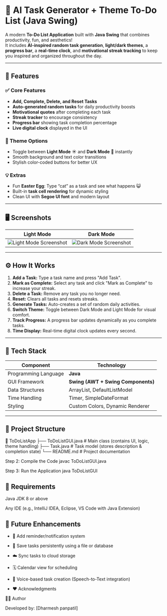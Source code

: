 # 🧠 AI Task Generator + Theme To-Do List (Java Swing)

A modern **To-Do List Application** built with **Java Swing** that combines productivity, fun, and aesthetics!  
It includes **AI-inspired random task generation**, **light/dark themes**, a **progress bar**, a **real-time clock**, and **motivational streak tracking** to keep you inspired and organized throughout the day.  

---

## 🌟 Features

### ✅ Core Features
- **Add, Complete, Delete, and Reset Tasks**
- **Auto-generated random tasks** for daily productivity boosts
- **Motivational quotes** after completing each task
- **Streak tracker** to encourage consistency
- **Progress bar** showing task completion percentage
- **Live digital clock** displayed in the UI

### 🎨 Theme Options
- Toggle between **Light Mode** ☀️ and **Dark Mode** 🌙 instantly  
- Smooth background and text color transitions  
- Stylish color-coded buttons for better UX  

### 💡 Extras
- Fun **Easter Egg**: Type “cat” as a task and see what happens 😺  
- Built-in **task cell rendering** for dynamic styling  
- Clean UI with **Segoe UI font** and modern layout  

---

## 🖥️ Screenshots

| Light Mode | Dark Mode |
|-------------|------------|
| ![Light Mode Screenshot](https://via.placeholder.com/400x250?text=Light+Mode) | ![Dark Mode Screenshot](https://via.placeholder.com/400x250?text=Dark+Mode) |

---

## ⚙️ How It Works

1. **Add a Task:** Type a task name and press "Add Task".
2. **Mark as Complete:** Select any task and click "Mark as Complete" to increase your streak.
3. **Delete a Task:** Remove any task you no longer need.
4. **Reset:** Clears all tasks and resets streaks.
5. **Generate Tasks:** Auto-creates a set of random daily activities.
6. **Switch Theme:** Toggle between Dark Mode and Light Mode for visual comfort.
7. **Track Progress:** A progress bar updates dynamically as you complete tasks.
8. **Time Display:** Real-time digital clock updates every second.

---

## 🧩 Tech Stack

| Component | Technology |
|------------|-------------|
| Programming Language | **Java** |
| GUI Framework | **Swing (AWT + Swing Components)** |
| Data Structures | ArrayList, DefaultListModel |
| Time Handling | Timer, SimpleDateFormat |
| Styling | Custom Colors, Dynamic Renderer |

---

## 📂 Project Structure

📁 ToDoListApp
├── ToDoListGUI.java # Main class (contains UI, logic, theme handling)
├── Task.java # Task model (stores description & completion state)
└── README.md # Project documentation

Step 2: Compile the Code
javac ToDoListGUI.java

Step 3: Run the Application
java ToDoListGUI

## 🧰 Requirements

Java JDK 8 or above

Any IDE (e.g., IntelliJ IDEA, Eclipse, VS Code with Java Extension)

## 🧭 Future Enhancements

* 🔔 Add reminder/notification system

* 💾 Save tasks persistently using a file or database

* ☁️ Sync tasks to cloud storage

* 🗓️ Calendar view for scheduling

* 🎤 Voice-based task creation (Speech-to-Text integration)

* ❤️ Acknowledgments


🧑‍💻 Author

Developed by: [Dharmesh panpatil]

